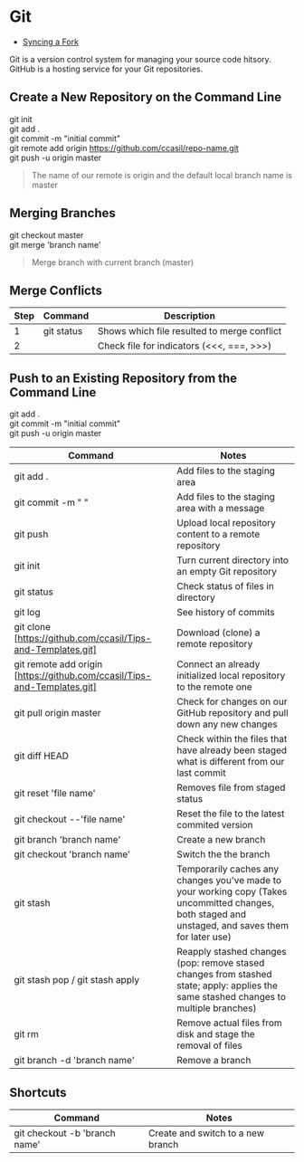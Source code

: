 # Git

* [Syncing a Fork](https://help.github.com/articles/syncing-a-fork/)

Git is a version control system for managing your source code hitsory.
GitHub is a hosting service for your Git repositories.

## Create a New Repository on the Command Line

git init  
git add .  
git commit -m "initial commit"  
git remote add origin https://github.com/ccasil/repo-name.git  
git push -u origin master  
>The name of our remote is origin and the default local branch name is master

## Merging Branches

git checkout master  
git merge 'branch name'
>Merge branch with current branch (master)

## Merge Conflicts

Step |   Command    | Description
--- |   --- |   ---
1   |   git status |  Shows which file resulted to merge conflict  
2   |       |   Check file for indicators (<<<, ===, >>>)

## Push to an Existing Repository from the Command Line

git add .  
git commit -m "initial commit"  
git push -u origin master  

Command |   Notes
--- |   ---
git add . |   Add files to the staging area
git commit -m " "  | Add files to the staging area with a message
git push  | Upload local repository content to a remote repository
git init  | Turn current directory into an empty Git repository
git status  |  Check status of files in directory
git log | See history of commits
git clone  [https://github.com/ccasil/Tips-and-Templates.git] |   Download (clone) a remote repository
git remote add origin [https://github.com/ccasil/Tips-and-Templates.git]   |   Connect an already initialized local repository to the remote one
git pull origin master   |   Check for changes on our GitHub repository and pull down any new changes
git diff HEAD   |   Check within the files that have already been staged what is different from our last commit
git reset 'file name'   |   Removes file from staged status
git checkout --'file name'  |   Reset the file to the latest commited version
git branch 'branch name'    |   Create a new branch
git checkout 'branch name'  |   Switch the the branch
git stash   |   Temporarily caches any changes you've made to your working copy (Takes uncommitted changes, both staged and unstaged, and saves them for later use)
git stash pop / git stash apply |   Reapply stashed changes (pop: remove stased changes from stashed state; apply: applies the same stashed changes to multiple branches)
git rm  |   Remove actual files from disk and stage the removal of files
git branch -d 'branch name' |   Remove a branch

## Shortcuts

Command |   Notes
--- |   ---
git checkout -b 'branch name'   |   Create and switch to a new branch